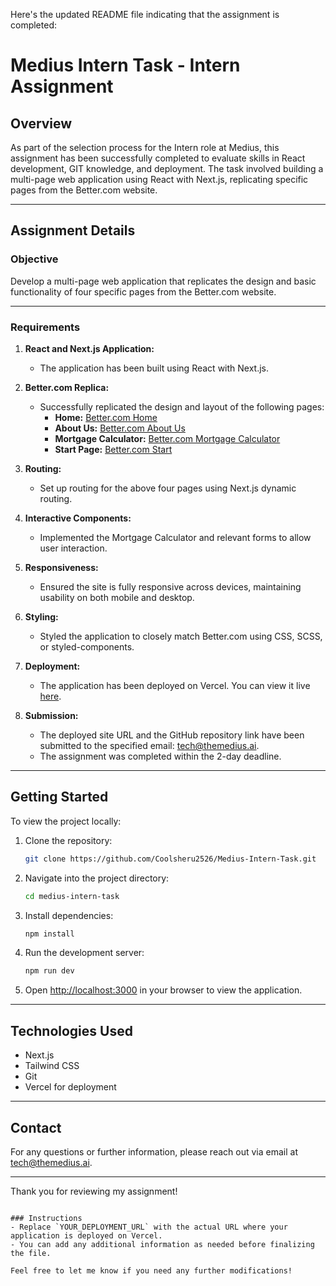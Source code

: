 Here's the updated README file indicating that the assignment is completed:

# Medius Intern Task - Intern Assignment

## Overview
As part of the selection process for the Intern role at Medius, this assignment has been successfully completed to evaluate skills in React development, GIT knowledge, and deployment. The task involved building a multi-page web application using React with Next.js, replicating specific pages from the Better.com website.

---

## Assignment Details

### Objective
Develop a multi-page web application that replicates the design and basic functionality of four specific pages from the Better.com website.

---

### Requirements

1. **React and Next.js Application:**
   - The application has been built using React with Next.js.

2. **Better.com Replica:**
   - Successfully replicated the design and layout of the following pages:
     - **Home:** [Better.com Home](https://better.com)
     - **About Us:** [Better.com About Us](https://better.com/about-us/)
     - **Mortgage Calculator:** [Better.com Mortgage Calculator](https://better.com/mortgage-calculator?taxes=265&zip=421005)
     - **Start Page:** [Better.com Start](https://better.com/start)

3. **Routing:**
   - Set up routing for the above four pages using Next.js dynamic routing.

4. **Interactive Components:**
   - Implemented the Mortgage Calculator and relevant forms to allow user interaction.

5. **Responsiveness:**
   - Ensured the site is fully responsive across devices, maintaining usability on both mobile and desktop.

6. **Styling:**
   - Styled the application to closely match Better.com using CSS, SCSS, or styled-components.

7. **Deployment:**
   - The application has been deployed on Vercel. You can view it live [here](https://medius-intern-task-mp6c.vercel.app/).

8. **Submission:**
   - The deployed site URL and the GitHub repository link have been submitted to the specified email: tech@themedius.ai.
   - The assignment was completed within the 2-day deadline.

---

## Getting Started

To view the project locally:

1. Clone the repository:
   ```bash
   git clone https://github.com/Coolsheru2526/Medius-Intern-Task.git
   ```

2. Navigate into the project directory:
   ```bash
   cd medius-intern-task
   ```

3. Install dependencies:
   ```bash
   npm install
   ```

4. Run the development server:
   ```bash
   npm run dev
   ```

5. Open [http://localhost:3000](http://localhost:3000) in your browser to view the application.

---

## Technologies Used
- Next.js
- Tailwind CSS
- Git
- Vercel for deployment

---

## Contact
For any questions or further information, please reach out via email at tech@themedius.ai.

---

Thank you for reviewing my assignment!
```

### Instructions
- Replace `YOUR_DEPLOYMENT_URL` with the actual URL where your application is deployed on Vercel.
- You can add any additional information as needed before finalizing the file. 

Feel free to let me know if you need any further modifications!
